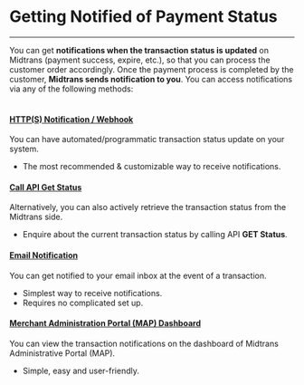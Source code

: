 # Getting Notified of Payment Status
<hr>

You can get **notifications when the transaction status is updated** on Midtrans (payment success, expire, etc.), so that you can process the customer order accordingly. Once the payment process is completed by the customer, **Midtrans sends notification to you**. You can access notifications via any of the following methods:
<br><br>

<div class="my-card">

#### [HTTP(S) Notification / Webhook](/en/after-payment/http-notification.md)
You can have automated/programmatic transaction status update on your system.
- The most recommended & customizable way to receive notifications.

</div>

<div class="my-card">

#### [Call API Get Status](/en/after-payment/get-status.md)
Alternatively, you can also actively retrieve the transaction status from the Midtrans side. 
- Enquire about the current transaction status by calling API **GET Status**.

</div>

<div class="my-card">

#### [Email Notification](/en/after-payment/email-notification.md)
You can get notified to your email inbox at the event of a transaction.
- Simplest way to receive notifications.
- Requires no complicated set up.

</div>

<div class="my-card">

#### [Merchant Administration Portal (MAP) Dashboard](/en/after-payment/dashboard-usage.md)
You can view the transaction notifications on the dashboard of Midtrans Administrative Portal (MAP).
- Simple, easy and user-friendly.

</div>